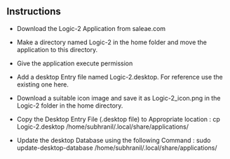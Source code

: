 ## Instructions ##

- Download the Logic-2 Application from saleae.com

- Make a directory named Logic-2 in the home folder and move the application to this directory.

- Give the application execute permission

- Add a desktop Entry file named Logic-2.desktop. For reference use the existing one here.

- Download a suitable icon image and save it as Logic-2_icon.png in the Logic-2 folder in the home directory.

- Copy the Desktop Entry File (.desktop file) to Appropriate location :
    cp Logic-2.desktop /home/subhranil/.local/share/applications/

- Update the desktop Database using the following Command :
    sudo update-desktop-database /home/subhranil/.local/share/applications/

